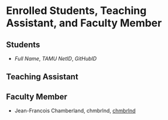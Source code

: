 # Enrolled Students, Teaching Assistant, and Faculty Member


## Students

* _Full Name_, _TAMU NetID_, _GitHubID_


## Teaching Assistant


## Faculty Member

* Jean-Francois Chamberland, chmbrlnd, [chmbrlnd](https://chmbrlnd.github.io/)

